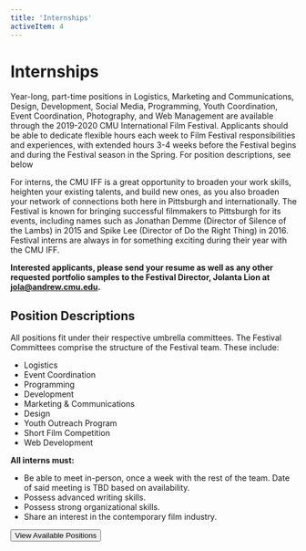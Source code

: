 ```yaml
---
title: 'Internships'
activeItem: 4
---
```


# Internships

Year-long, part-time positions in Logistics, Marketing and Communications, Design, Development, Social Media, Programming, Youth Coordination, Event Coordination, Photography, and Web Management are available through the 2019-2020 CMU International Film Festival. Applicants should be able to dedicate flexible hours each week to Film Festival responsibilities and experiences, with extended hours 3-4 weeks before the Festival begins and during the Festival season in the Spring. For position descriptions, see below

For interns, the CMU IFF is a great opportunity to broaden your work skills, heighten your existing talents, and build new ones, as you also broaden your network of connections both here in Pittsburgh and internationally. The Festival is known for bringing successful filmmakers to Pittsburgh for its events, including names such as Jonathan Demme (Director of Silence of the Lambs) in 2015 and Spike Lee (Director of Do the Right Thing) in 2016\. Festival interns are always in for something exciting during their year with the CMU IFF.

**Interested applicants, please send your resume as well as any other requested portfolio samples to the Festival Director, Jolanta Lion at [jola@andrew.cmu.edu](mailto:jola@andrew.cmu.edu).**

## Position Descriptions

All positions fit under their respective umbrella committees. The Festival Committees comprise the structure of the Festival team. These include:

- Logistics  
- Event Coordination  
- Programming  
- Development  
- Marketing & Communications  
- Design  
- Youth Outreach Program  
- Short Film Competition  
- Web Development

**All interns must:**

- Be able to meet in-person, once a week with the rest of the team. Date of said meeting is TBD based on availability.  
- Possess advanced writing skills.  
- Possess strong organizational skills.  
- Share an interest in the contemporary film industry.

[<button class="btn btn-primary">View Available Positions</button>](https://drive.google.com/file/d/1wtGHalSLe0PrOqKry4G0g6owY3TL1y_C/view)